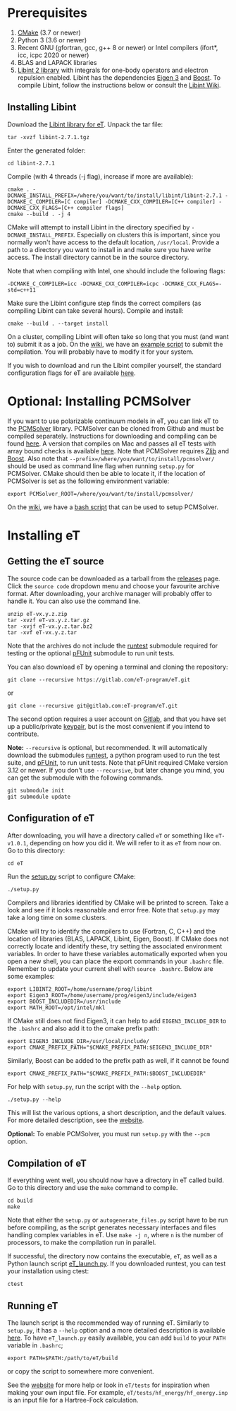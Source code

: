 # Prerequisites
1. [CMake](https://cmake.org/) (3.7 or newer)
2. Python 3 (3.6 or newer)
3. Recent GNU (gfortran, gcc, g++ 8 or newer) or Intel compilers (ifort*, icc, icpc 2020 or newer)
4. BLAS and LAPACK libraries
5. [Libint 2 library](https://github.com/evaleev/libint)
with integrals for one-body operators and electron repulsion enabled.
Libint has the dependencies [Eigen 3](http://eigen.tuxfamily.org/index.php?title=Main_Page) and [Boost](https://www.boost.org).
To compile Libint, follow the instructions below or consult the [Libint Wiki](https://github.com/evaleev/libint/wiki).


## Installing Libint
Download the [Libint library for eT](https://www.etprogram.org/libint/libint-2.7.1.tgz).
Unpack the tar file:
```shell
tar -xvzf libint-2.7.1.tgz
```
Enter the generated folder:
```shell
cd libint-2.7.1
```
Compile (with 4 threads (-j flag), increase if more are available):
```shell
cmake . -DCMAKE_INSTALL_PREFIX=/where/you/want/to/install/libint/libint-2.7.1 -DCMAKE_C_COMPILER=[C compiler] -DCMAKE_CXX_COMPILER=[C++ compiler] -DCMAKE_CXX_FLAGS=[C++ compiler flags]
cmake --build . -j 4
```
CMake will attempt to install Libint in the directory specified by `-DCMAKE_INSTALL_PREFIX`.
Especially on clusters this is important,
since you normally won't have access to the default location, `/usr/local`.
Provide a path to a directory you want to install in and make sure you have write access.
The install directory cannot be in the source directory.

Note that when compiling with Intel, one should include the following flags:
```shell
-DCMAKE_C_COMPILER=icc -DCMAKE_CXX_COMPILER=icpc -DCMAKE_CXX_FLAGS=-std=c++11
```
Make sure the Libint configure step finds the correct compilers (as compiling Libint can take several hours). Compile and install:
```shell
cmake --build . --target install
```

On a cluster, compiling Libint will often take so long that you must (and want to) submit it as a job.
On the [wiki](https://gitlab.com/eT-program/eT/-/wikis/home),
we have an [example script](https://gitlab.com/eT-program/eT/-/wikis/Various-guides/Example-script-for-installing-Libint-on-cluster) to submit the compilation.
You will probably have to modify it for your system.

If you wish to download and run the Libint compiler yourself,
the standard configuration flags for eT are available [here](https://gitlab.com/eT-program/eT/-/wikis/Various-guides/Standard-configuration-for-Libint).


# Optional: Installing PCMSolver
If you want to use polarizable continuum models in eT,
you can link eT to the [PCMSolver](https://github.com/PCMSolver/pcmsolver) library.
PCMSolver can be cloned from Github and must be compiled separately.
Instructions for downloading and compiling can be found [here](https://pcmsolver.readthedocs.io/en/stable/).
A version that compiles on Mac and passes all eT tests with array bound checks is available [here](https://github.com/eirik-kjonstad/pcmsolver).
Note that PCMSolver requires [Zlib](https://www.zlib.net/) and [Boost](https://www.boost.org).
Also note that `--prefix=/where/you/want/to/install/pcmsolver/` should be used
as command line flag when running `setup.py` for PCMSolver.
CMake should then be able to locate it,
if the location of PCMSolver is set as the following environment variable:
```shell
export PCMSolver_ROOT=/where/you/want/to/install/pcmsolver/
```
On the [wiki](https://gitlab.com/eT-program/eT/-/wikis/home),
we have a
[bash script](https://gitlab.com/eT-program/eT/-/wikis/Various%20guides/Example%20script%20for%20installing%20PCMSolver)
that can be used to setup PCMSolver.



# Installing eT
## Getting the eT source
The source code can be downloaded as a tarball from the
[releases](https://gitlab.com/eT-program/eT/-/releases) page.
Click the  `source code` dropdown menu and choose your favourite archive format.
After downloading,
your archive manager will probably offer to handle it.
You can also use the command line.
```shell
unzip eT-vx.y.z.zip
tar -xvzf eT-vx.y.z.tar.gz
tar -xvjf eT-vx.y.z.tar.bz2
tar -xvf eT-vx.y.z.tar
```
Note that the archives do not include the
[runtest](https://runtest.readthedocs.io/en/latest/)
submodule required for testing
or the optional
[pFUnit](https://github.com/Goddard-Fortran-Ecosystem/pFUnit)
submodule to run unit tests.

You can also download eT by opening a terminal and cloning the repository:
```shell
git clone --recursive https://gitlab.com/eT-program/eT.git
```
or
```shell
git clone --recursive git@gitlab.com:eT-program/eT.git
```
The second option requires a user account on [Gitlab](https://gitlab.com/),
and that you have set up a public/private [keypair](https://docs.gitlab.com/ee/ssh/),
but is the most convenient if you intend to contribute.

**Note:**
`--recursive` is optional, but recommended.
It will automatically download the submodules
[runtest](https://runtest.readthedocs.io/en/latest/),
a python program used to run the test suite,
and
[pFUnit](https://github.com/Goddard-Fortran-Ecosystem/pFUnit),
to run unit tests.
Note that pFUnit required CMake version 3.12 or newer.
If you don't use `--recursive`,
but later change you mind,
you can get the submodule with the following commands.
```shell
git submodule init
git submodule update
```

## Configuration of eT
After downloading,
you will have a directory called `eT` or something like `eT-v1.0.1`,
depending on how you did it.
We will refer to it as `eT` from now on.
Go to this directory:
```shell
cd eT
```
Run the [setup.py](https://etprogram.org/setup.html) script to configure CMake:
```shell
./setup.py
```
Compilers and libraries identified by CMake will be printed to screen.
Take a look and see if it looks reasonable and error free.
Note that `setup.py` may take a long time on some clusters.

CMake will try to identify the compilers to use (Fortran, C, C++) and the location of libraries (BLAS, LAPACK, Libint, Eigen, Boost).
If CMake does not correctly locate and identify these,
try setting the associated environment variables.
In order to have these variables automatically exported when you open a new shell,
you can place the export commands in your `.bashrc` file.
Remember to update your current shell with `source .bashrc`.
Below are some examples:
```shell
export LIBINT2_ROOT=/home/username/prog/libint
export Eigen3_ROOT=/home/username/prog/eigen3/include/eigen3
export BOOST_INCLUDEDIR=/usr/include
export MATH_ROOT=/opt/intel/mkl
```
If CMake still does not find Eigen3,
it can help to add `EIGEN3_INCLUDE_DIR` to the `.bashrc`
and also add it to the cmake prefix path:
```shell
export EIGEN3_INCLUDE_DIR=/usr/local/include/
export CMAKE_PREFIX_PATH="$CMAKE_PREFIX_PATH:$EIGEN3_INCLUDE_DIR"
```
Similarly, Boost can be added to the prefix path as well, if it cannot be found
```shell
export CMAKE_PREFIX_PATH="$CMAKE_PREFIX_PATH:$BOOST_INCLUDEDIR"
```

For help with `setup.py`,
run the script with the `--help` option.
```shell
./setup.py --help
```
This will list the various options,
a short description,
and the default values.
For more detailed description,
see the [website](https://etprogram.org/setup.html).

**Optional:**
To enable PCMSolver,
you must run `setup.py` with the `--pcm` option.

## Compilation of eT
If everything went well,
you should now have a directory in eT called build.
Go to this directory and use the `make` command to compile.
```shell
cd build
make
```
Note that either the `setup.py` or `autogenerate_files.py` script have to be run before
compiling, as the script generates necessary interfaces and files handling complex variables in eT.
Use `make -j n`, where `n` is the number of processors, to make the compilation run in parallel.

If successful, the directory now contains the executable, `eT`, as well as a Python launch script
[eT_launch.py](https://etprogram.org/eT_launch.html).
If you downloaded runtest,
you can test your installation using ctest:
```shell
ctest
```

## Running eT
The launch script is the recommended way of running eT.
Similarly to `setup.py`,
it has a `--help` option
and a more detailed description is available
[here](https://etprogram.org/eT_launch.html).
To have `eT_launch.py` easily available,
you can add `build` to your `PATH` variable in `.bashrc`;
```shell
export PATH=$PATH:/path/to/eT/build
```
or copy the script to somewhere more convenient.

See the [website](https://etprogram.org)
for more help or look in `eT/tests` for inspiration when making your own input file.
For example,
`eT/tests/hf_energy/hf_energy.inp` is an input file for a Hartree-Fock calculation.
